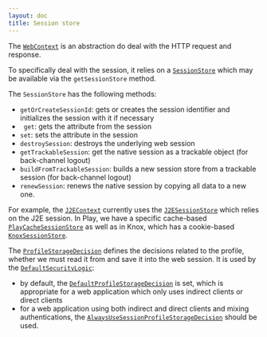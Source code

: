 ```yaml
---
layout: doc
title: Session store
---
```


The [`WebContext`](https://github.com/pac4j/pac4j/blob/master/pac4j-core/src/main/java/org/pac4j/core/context/WebContext.java) is an abstraction do deal with the HTTP request and response.
 
To specifically deal with the session, it relies on a [`SessionStore`](https://github.com/pac4j/pac4j/blob/master/pac4j-core/src/main/java/org/pac4j/core/context/session/SessionStore.java) which may be available via the `getSessionStore` method.

The `SessionStore` has the following methods:

- `getOrCreateSessionId`: gets or creates the session identifier and initializes the session with it if necessary
- ` get`: gets the attribute from the session
- `set`: sets the attribute in the session
- `destroySession`: destroys the underlying web session
- `getTrackableSession`: get the native session as a trackable object (for back-channel logout)
- `buildFromTrackableSession`: builds a new session store from a trackable session (for back-channel logout)
- `renewSession`: renews the native session by copying all data to a new one.

For example, the [`J2EContext`](https://github.com/pac4j/pac4j/blob/master/pac4j-core/src/main/java/org/pac4j/core/context/J2EContext.java) currently uses the [`J2ESessionStore`](https://github.com/pac4j/pac4j/blob/master/pac4j-core/src/main/java/org/pac4j/core/context/session/J2ESessionStore.java) which relies on the J2E session. In Play, we have a specific cache-based [`PlayCacheSessionStore`](https://github.com/pac4j/play-pac4j/blob/master/src/main/java/org/pac4j/play/store/PlayCacheSessionStore.java) as well as in Knox, which has a cookie-based [`KnoxSessionStore`](https://github.com/apache/knox/blob/master/gateway-provider-security-pac4j/src/main/java/org/apache/hadoop/gateway/pac4j/session/KnoxSessionStore.java).

The [`ProfileStorageDecision`](https://github.com/pac4j/pac4j/blob/master/pac4j-core/src/main/java/org/pac4j/core/engine/strategy/ProfileStorageDecision.java) defines the decisions related to the profile, whether we must read it from and save it into the web session. It is used by the [`DefaultSecurityLogic`](https://github.com/pac4j/pac4j/blob/master/pac4j-core/src/main/java/org/pac4j/core/engine/DefaultSecurityLogic.java):

- by default, the [`DefaultProfileStorageDecision`](https://github.com/pac4j/pac4j/blob/master/pac4j-core/src/main/java/org/pac4j/core/engine/strategy/DefaultProfileStorageDecision.java) is set, which is appropriate for a web application which only uses indirect clients or direct clients
- for a web application using both indirect and direct clients and mixing authentications, the [`AlwaysUseSessionProfileStorageDecision`](https://github.com/pac4j/pac4j/blob/master/pac4j-core/src/main/java/org/pac4j/core/engine/strategy/AlwaysUseSessionProfileStorageDecision.java) should be used.
